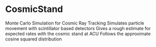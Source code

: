 # CosmicStand
Monte Carlo Simulation for Cosmic Ray Tracking
Simulates particle movement with scintillator based detectors
Gives a rough estimate for expected rates with the cosmic stand at ACU
Follows the approximate cosine squared distribution
